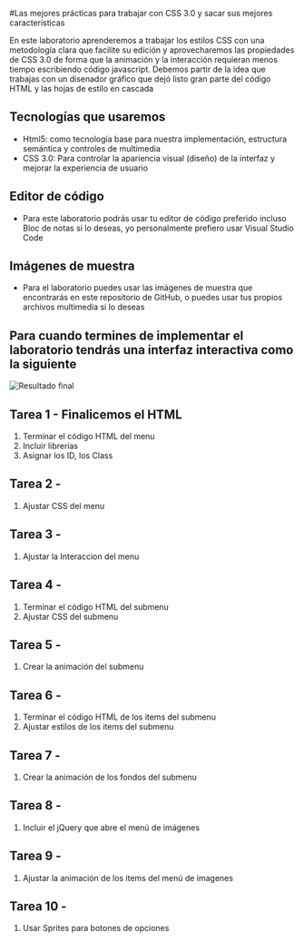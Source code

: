 #Las mejores prácticas para trabajar con CSS 3.0 y sacar sus mejores características

En este laboratorio aprenderemos a trabajar los estilos CSS con una metodología clara que facilite su edición y aprovecharemos las propiedades de CSS 3.0 de forma que la animación y la interacción requieran menos tiempo escribiendo código javascript.
Debemos partir de la idea que trabajas con un disenador gráfico que dejó listo gran parte del código HTML y las hojas de estilo en cascada

## Tecnologías que usaremos

* Html5: como tecnología base para nuestra implementación, estructura semántica y controles de multimedia
* CSS 3.0: Para controlar la apariencia visual (diseño) de la interfaz y mejorar la experiencia de usuario 

## Editor de código

* Para este laboratorio podrás usar tu editor de código preferido incluso Bloc de notas si lo deseas, yo personalmente prefiero usar Visual Studio Code

## Imágenes de muestra

* Para el laboratorio puedes usar las imágenes de muestra que encontrarás en este repositorio de GitHub, o puedes usar tus propios archivos multimedia si lo deseas

## Para cuando termines de implementar el laboratorio tendrás una interfaz interactiva como la siguiente

![Resultado final](./ResultadoFinal/ResultadoFinal.PNG?raw=true "Resultado final")

## Tarea 1 - Finalicemos el HTML

1. Terminar el código HTML del menu
1. Incluir librerías
1. Asignar los ID, los Class


## Tarea 2 - 

1. Ajustar CSS del menu 

## Tarea 3 - 

1. Ajustar la Interaccion del menu

## Tarea 4 - 

1. Terminar el código HTML del submenu
1. Ajustar CSS del submenu

## Tarea 5 - 

1. Crear la animación del submenu

## Tarea 6 - 

1. Terminar el código HTML de los items del submenu
1. Ajustar estilos de los items del submenu

## Tarea 7 - 

1. Crear la animación de los fondos del submenu

## Tarea 8 - 

1. Incluir el jQuery que abre el menú de imágenes

## Tarea 9 - 

1. Ajustar la animación de los items del menú de imagenes

## Tarea 10 - 

1. Usar Sprites para botones de opciones